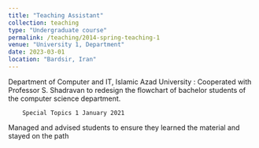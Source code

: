 ```yaml
---
title: "Teaching Assistant"
collection: teaching
type: "Undergraduate course"
permalink: /teaching/2014-spring-teaching-1
venue: "University 1, Department"
date: 2023-03-01
location: "Bardsir, Iran"
---
```

Department of Computer and IT, Islamic Azad University
:       Cooperated with Professor S. Shadravan to redesign the flowchart of bachelor students of the computer
science department.

        Special Topics 1 January 2021
Managed and advised students to ensure they learned the material and stayed on the path
